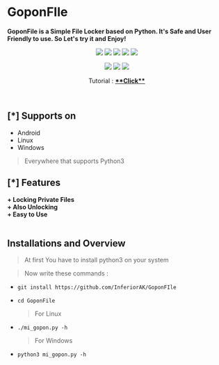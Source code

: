 # GoponFIle
<b>GoponFile is a Simple File Locker based on Python. It's Safe and User Friendly to use. So Let's try it and Enjoy!</b>

<p align="center">
  <img src="https://img.shields.io/badge/Version-1.0-green?style=for-the-badge">
  <img src="https://img.shields.io/github/license/InferiorAK/GoponFile?style=for-the-badge">
  <img src="https://img.shields.io/github/stars/InferiorAK/GoponFile?style=for-the-badge">
  <img src="https://img.shields.io/github/issues/InferiorAK/GoponFile?color=red&style=for-the-badge">
  <img src="https://img.shields.io/github/forks/InferiorAK/GoponFile?color=teal&style=for-the-badge">
</p>

<p align="center">
  <img src="https://img.shields.io/badge/Author-InferiorAK-blue?style=flat-square">
  <img src="https://img.shields.io/badge/Written%20In-Python3.11.1-yellowgreen?style=flat-square">
  <img src="https://hits.seeyoufarm.com/api/count/incr/badge.svg?url=https%3A%2F%2Fgithub.com%2FInferiorAK%2F   reponame   &title=Visitors&edge_flat=false"/></a>
</p>
<p align=center>Tutorial : <a href="#" target=_blank><b>**Click**</b></a><p>
<br>

## [*] Supports on
- Android
- Linux
- Windows
> Everywhere that supports Python3
  
## [*] Features
<b>
+ Locking Private Files<br>
+ Also Unlocking<br>
+ Easy to Use<br>
</b>
<br>
  
## Installations and Overview
> At first You have to install python3 on your system
  
> Now write these commands :
- ` git install https://github.com/InferiorAK/GoponFIle ` <br>
- ` cd GoponFile `
  > For Linux
  
- ` ./mi_gopon.py -h `
  > For Windows
- ` python3 mi_gopon.py -h `
